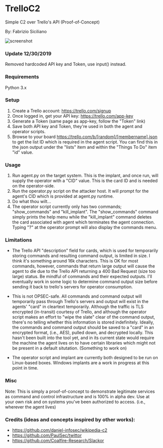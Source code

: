# TrelloC2
Simple C2 over Trello's API (Proof-of-Concept)

By: Fabrizio Siciliano

![screenshot](https://raw.githubusercontent.com/securemode/TrelloC2/master/screenshot.png)

### Update 12/30/2019
Removed hardcoded API key and Token, use input() instead.

### Requirements
Python 3.x

### Setup
1. Create a Trello account: https://trello.com/signup
2. Once logged in, get your API key: https://trello.com/app-key
3. Generate a Token (same page as app-key, follow the "Token" link)
4. Save both API key and Token, they're used in both the agent and operator scripts.
5. Browse to your board https://trello.com/b/[random]/[membername].json to get the list ID which is required in the agent script. You can find this in the json output under the "lists" item and within the "Things To Do" item "id" value.

### Usage
1. Run agent.py on the target system. This is the implant, and once run, will supply the operator with a "CID" value. This is the card ID and is needed on the operator-side.
2. Run the operator.py script on the attacker host. It will prompt for the agent's CID which is provided at agent.py runtime.
3. Do what thou wilt...
4. The operator script currently only has two commands; "show_commands" and "kill_implant". The "show_commands" command simply prints the help menu while the "kill_implant" command deletes the card associated with agent which terminates the agent connection. Typing "?" at the operator prompt will also display the commands menu.

### Limitations
- The Trello API "description" field for cards, which is used for temporarily storing commands and resulting command output, is limited in size. I think it's something around 16k characters. This is OK for most commands, however, commands that return large output will cause the agent to die due to the Trello API returning a 400 Bad Request (size too large) status. Be mindful of commands and their expected outputs. I'll eventually work in some logic to determine command output size before sending it back to trello's servers for operator consumption.

- This is not OPSEC-safe. All commands and command output will temporarily pass through Trello's servers and output will exist in the agents' "card" in cleartext temporarily. Although the traffic is TLS encrypted (in-transit) courtesy of Trello, and although the operator script makes an effort to "wipe the slate" clear of the command output, there's no telling whether this information is stored indefinitely. Ideally, the commands and command output should be saved to a "card" in an encrypted format, (i.e., AES), pulled down, and decrypted locally. This hasn't been built into the tool yet, and in its current state would require the machine the agent lives on to have certain libraries which might not be present in a default situtation. (Something to work on)

- The operator script and implant are currently both designed to be run on Linux-based boxes. Windows implants are a work in progress at this point in time.

### Misc
Note: This is simply a proof-of-concept to demonstrate legitimate services as command and control infrastructure and is 100% in alpha dev. Use at your own risk and on systems you've been authorized to access. (i.e., wherever the agent lives)

### Credits (ideas and concepts inspired by other works): 
- https://github.com/daniel-infosec/wikipedia-c2
- https://github.com/PaulSec/twittor 
- https://github.com/Coalfire-Research/Slackor
 

